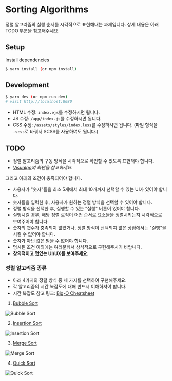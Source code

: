 # Sorting Algorithms

정렬 알고리즘의 실행 순서를 시각적으로 표현해내는 과제입니다. 상세 내용은 아래 TODO 부분을 참고해주세요.

## Setup

Install dependencies

```sh
$ yarn install (or npm install)
```

## Development

```sh
$ yarn dev (or npm run dev)
# visit http://localhost:8080
```

- HTML 수정: `index.ejs`를 수정하시면 됩니다.
- JS 수정: `/app/index.js`를 수정하시면 됩니다.
- CSS 수정: `/assets/styles/index.less`를 수정하시면 됩니다. (파일 형식을 `.scss`로 바꿔서 SCSS를 사용하여도 됩니다.)

## TODO

- 정렬 알고리즘의 구동 방식을 시각적으로 확인할 수 있도록 표현해야 합니다.
- *[Visualgo](https://visualgo.net/en/sorting)의 화면을 참고하세요.*

그리고 아래의 조건이 충족되어야 합니다.

* 사용자가 "숫자"들을 최소 5개에서 최대 10개까지 선택할 수 있는 UI가 있어야 합니다.
* 숫자들을 입력한 후, 사용자가 원하는 정렬 방식을 선택할 수 있어야 합니다.
* 정렬 방식을 선택한 후, 실행할 수 있는 "실행" 버튼이 있어야 합니다.
* 실행시킬 경우, 해당 정렬 로직이 어떤 순서로 요소들을 정렬시키는지 시각적으로 보여주어야 합니다.
* 숫자의 갯수가 충족되지 않았거나, 정렬 방식이 선택되지 않은 상황에서는 "실행"을 시킬 수 없어야 합니다.
* 숫자가 아닌 값은 받을 수 없어야 합니다.
* 명시된 조건 이외에는 여러분께서 상식적으로 구현해주시기 바랍니다.
* **창의적이고 멋있는 UI/UX를 보여주세요.**

### 정렬 알고리즘 종류

- 아래 4가지의 정렬 방식 중 세 가지를 선택하여 구현해주세요.
- 각 알고리즘의 시간 복잡도에 대해 반드시 이해하셔야 합니다.
- 시간 복잡도 참고 링크: [Big-O Cheatsheet](http://bigocheatsheet.com/)

1. [Bubble Sort](https://en.wikipedia.org/wiki/Bubble_sort)

![Bubble Sort](https://upload.wikimedia.org/wikipedia/commons/0/06/Bubble-sort.gif)

2. [Insertion Sort](https://en.wikipedia.org/wiki/Insertion_sort)

![Insertion Sort](https://upload.wikimedia.org/wikipedia/commons/4/42/Insertion_sort.gif)

3. [Merge Sort](https://en.wikipedia.org/wiki/Merge_sort)

![Merge Sort](https://upload.wikimedia.org/wikipedia/commons/c/cc/Merge-sort-example-300px.gif)

4. [Quick Sort](https://en.wikipedia.org/wiki/Quicksort)

![Quick Sort](https://upload.wikimedia.org/wikipedia/commons/6/6a/Sorting_quicksort_anim.gif)
